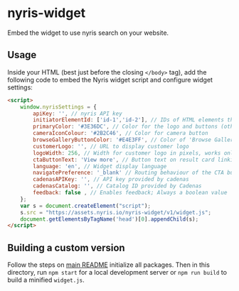 # nyris-widget

Embed the widget to use nyris search on your website.

## Usage

Inside your HTML (best just before the closing ```</body>``` tag), add the following code to embed the Nyris widget script and configure widget settings:

```html
<script>
    window.nyrisSettings = {
        apiKey: '', // nyris API key
        initiatorElementId: ['id-1','id-2'], // IDs of HTML elements that trigger the widget; array with a single ID or multiple IDs
        primaryColor: '#3E36DC', // Color for the logo and buttons (other than camera  and browse gallery buttons)
        cameraIconColour: '#2B2C46', // Color for camera button
        browseGalleryButtonColor: '#E4E3FF', // Color of 'Browse Gallery' button in mobile view
        customerLogo: '', // URL to display customer logo
        logoWidth: 256, // Width for customer logo in pixels, works only with customerLogo
        ctaButtonText: 'View more', // Button text on result card linking to product details web page
        language: 'en', // Widget display language
        navigatePreference: '_blank' // Routing behaviour of the CTA button, open in current/new tab
        cadenasAPIKey: '', // API key provided by cadenas
        cadenasCatalog: '', // Catalog ID provided by Cadenas
        feedback: false , // Enables feedback; Always a boolean value   
    };
    var s = document.createElement("script");
    s.src = "https://assets.nyris.io/nyris-widget/v1/widget.js";
    document.getElementsByTagName('head')[0].appendChild(s);
</script>

```

## Building a custom version

Follow the steps on [main README](../../README.md) initialize all packages.
Then in this directory, run `npm start` for a local development server or  `npm run build` to build a minified `widget.js`.
